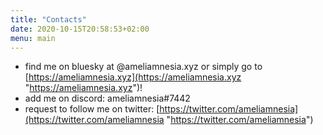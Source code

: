 ```yaml
---
title: "Contacts"
date: 2020-10-15T20:58:53+02:00
menu: main
---
```


* find me on bluesky at @ameliamnesia.xyz or simply go to [https://ameliamnesia.xyz](https://ameliamnesia.xyz "https://ameliamnesia.xyz")!
* add me on discord: ameliamnesia#7442
* request to follow me on twitter: [https://twitter.com/ameliamnesia](https://twitter.com/ameliamnesia "https://twitter.com/ameliamnesia")